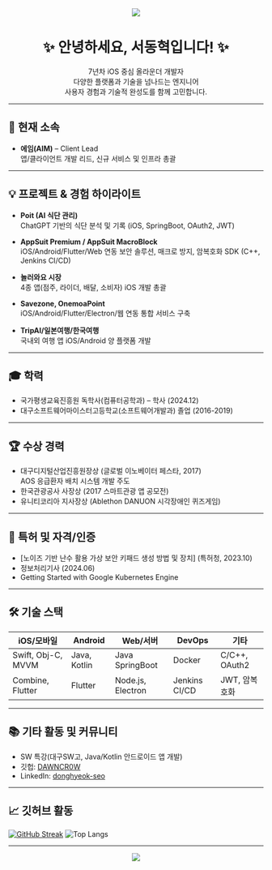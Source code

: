 <div align="center">
  <img src="https://capsule-render.vercel.app/api?type=waving&color=0:a3cef1,100:5390d9&height=200&section=header&text=Donghyeok%20Seo&fontSize=50&fontAlignY=40&animation=fadeIn" />
</div>

<h1 align="center">✨ 안녕하세요, 서동혁입니다! ✨</h1>
<p align="center">
  7년차 iOS 중심 올라운더 개발자<br>
  다양한 플랫폼과 기술을 넘나드는 엔지니어<br>
  사용자 경험과 기술적 완성도를 함께 고민합니다.
</p>

---

## 🏢 현재 소속

- <b>에임(AIM)</b> – Client Lead<br>
  앱/클라이언트 개발 리드, 신규 서비스 및 인프라 총괄

---

## 💡 프로젝트 & 경험 하이라이트

- **Poit (AI 식단 관리)**  
  ChatGPT 기반의 식단 분석 및 기록 (iOS, SpringBoot, OAuth2, JWT)

- **AppSuit Premium / AppSuit MacroBlock**  
  iOS/Android/Flutter/Web 연동 보안 솔루션, 매크로 방지, 암복호화 SDK (C++, Jenkins CI/CD)

- **놀러와요 시장**  
  4종 앱(점주, 라이더, 배달, 소비자) iOS 개발 총괄

- **Savezone, OnemoaPoint**  
  iOS/Android/Flutter/Electron/웹 연동 통합 서비스 구축

- **TripAI/일본여행/한국여행**  
  국내외 여행 앱 iOS/Android 양 플랫폼 개발

---

## 🎓 학력

- 국가평생교육진흥원 독학사(컴퓨터공학과) – 학사 (2024.12)
- 대구소프트웨어마이스터고등학교(소프트웨어개발과) 졸업 (2016-2019)

---

## 🏆 수상 경력

- 대구디지털산업진흥원장상 (글로벌 이노베이터 페스타, 2017)  
  AOS 응급환자 배치 시스템 개발 주도
- 한국관광공사 사장상 (2017 스마트관광 앱 공모전)
- 유니티코리아 지사장상 (Ablethon DANUON 시각장애인 퀴즈게임)

---

## 🥇 특허 및 자격/인증

- [노이즈 기반 난수 활용 가상 보안 키패드 생성 방법 및 장치] (특허청, 2023.10)
- 정보처리기사 (2024.06)
- Getting Started with Google Kubernetes Engine

---

## 🛠️ 기술 스택

| iOS/모바일          | Android        | Web/서버            | DevOps        | 기타            |
|--------------------|---------------|---------------------|---------------|-----------------|
| Swift, Obj-C, MVVM | Java, Kotlin  | Java SpringBoot     | Docker        | C/C++, OAuth2   |
| Combine, Flutter   | Flutter       | Node.js, Electron   | Jenkins CI/CD | JWT, 암복호화   |

---

## 📚 기타 활동 및 커뮤니티

- SW 특강(대구SW고, Java/Kotlin 안드로이드 앱 개발)
- 깃헙: [DAWNCR0W](https://github.com/DAWNCR0W)
- LinkedIn: [donghyeok-seo](https://www.linkedin.com/in/donghyeok-seo)

---

## 📈 깃허브 활동

[![GitHub Streak](https://github-readme-streak-stats.herokuapp.com?user=DAWNCR0W&theme=tokyonight&hide_border=true)](https://github.com/DAWNCR0W)
![Top Langs](https://github-readme-stats.vercel.app/api/top-langs/?username=DAWNCR0W&layout=compact&theme=tokyonight)

---

<div align="center">
  <img src="https://capsule-render.vercel.app/api?type=waving&color=0:a3cef1,100:5390d9&height=100&section=footer" />
</div>
